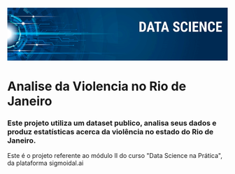 <p align="center">
  <img src="https://raw.githubusercontent.com/ka1chou/sigmoidal_data_science/master/Screen%20Shot%202020-06-23%20at%2011.23.58.png" >
</p>

# Analise da Violencia no Rio de Janeiro

### **Este projeto utiliza um dataset publico, analisa seus dados e produz estatísticas acerca da violência no estado do Rio de Janeiro.**

Este é o projeto referente ao módulo II do curso "Data Science na Prática", da plataforma sigmoidal.ai


